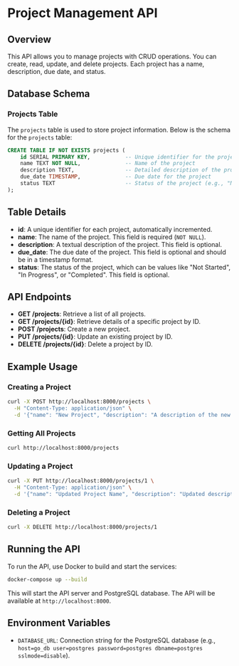 # Project Management API

## Overview

This API allows you to manage projects with CRUD operations. You can create, read, update, and delete projects. Each project has a name, description, due date, and status.

## Database Schema

### Projects Table

The `projects` table is used to store project information. Below is the schema for the `projects` table:

```sql
CREATE TABLE IF NOT EXISTS projects (
    id SERIAL PRIMARY KEY,           -- Unique identifier for the project
    name TEXT NOT NULL,              -- Name of the project
    description TEXT,                -- Detailed description of the project
    due_date TIMESTAMP,              -- Due date for the project
    status TEXT                      -- Status of the project (e.g., "Not Started", "In Progress", "Completed")
);
```

## Table Details

- **id**: A unique identifier for each project, automatically incremented.
- **name**: The name of the project. This field is required (`NOT NULL`).
- **description**: A textual description of the project. This field is optional.
- **due_date**: The due date of the project. This field is optional and should be in a timestamp format.
- **status**: The status of the project, which can be values like "Not Started", "In Progress", or "Completed". This field is optional.

## API Endpoints

- **GET /projects**: Retrieve a list of all projects.
- **GET /projects/{id}**: Retrieve details of a specific project by ID.
- **POST /projects**: Create a new project.
- **PUT /projects/{id}**: Update an existing project by ID.
- **DELETE /projects/{id}**: Delete a project by ID.

## Example Usage

### Creating a Project

```bash
curl -X POST http://localhost:8000/projects \
  -H "Content-Type: application/json" \
  -d '{"name": "New Project", "description": "A description of the new project", "due_date": "2024-12-31T23:59:59Z", "status": "Not Started"}'
```

### Getting All Projects

```bash
curl http://localhost:8000/projects
```

### Updating a Project

```bash
curl -X PUT http://localhost:8000/projects/1 \
  -H "Content-Type: application/json" \
  -d '{"name": "Updated Project Name", "description": "Updated description", "due_date": "2024-12-31T23:59:59Z", "status": "In Progress"}'
```

### Deleting a Project

```bash
curl -X DELETE http://localhost:8000/projects/1
```

## Running the API

To run the API, use Docker to build and start the services:

```bash
docker-compose up --build
```

This will start the API server and PostgreSQL database. The API will be available at `http://localhost:8000`.

## Environment Variables

- `DATABASE_URL`: Connection string for the PostgreSQL database (e.g., `host=go_db user=postgres password=postgres dbname=postgres sslmode=disable`).


